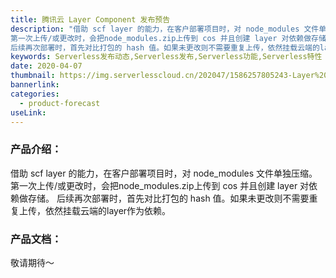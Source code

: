 ```yaml
---
title: 腾讯云 Layer Component 发布预告
description: "借助 scf layer 的能力，在客户部署项目时，对 node_modules 文件单独压缩。
第一次上传/或更改时，会把node_modules.zip上传到 cos 并且创建 layer 对依赖做存储。
后续再次部署时，首先对比打包的 hash 值。如果未更改则不需要重复上传，依然挂载云端的layer作为依赖。"
keywords: Serverless发布动态,Serverless发布,Serverless功能,Serverless特性
date: 2020-04-07
thumbnail: https://img.serverlesscloud.cn/202047/1586257805243-Layer%20Component.png
bannerlink: 
categories:
  - product-forecast 
useLink: 
---
```


### **产品介绍**：

借助 scf layer 的能力，在客户部署项目时，对 node_modules 文件单独压缩。
第一次上传/或更改时，会把node_modules.zip上传到 cos 并且创建 layer 对依赖做存储。
后续再次部署时，首先对比打包的 hash 值。如果未更改则不需要重复上传，依然挂载云端的layer作为依赖。


### **产品文档**：

敬请期待～





